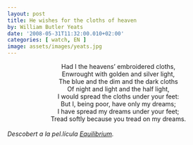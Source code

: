 ```yaml
---
layout: post
title: He wishes for the cloths of heaven
by: William Butler Yeats
date: '2008-05-31T11:32:00.010+02:00'
categories: [ watch, EN ]
image: assets/images/yeats.jpg
---
```


<center>
Had I the heavens’ embroidered cloths,<br>
Enwrought with golden and silver light,<br>
The blue and the dim and the dark cloths<br>
Of night and light and the half light,<br>
I would spread the cloths under your feet:<br>
But I, being poor, have only my dreams;<br>
I have spread my dreams under your feet;<br>
Tread softly because you tread on my dreams.
</center>
<br>
<i>Descobert a la pel.lícula <a href="https://www.filmaffinity.com/es/film137701.html">Equilibrium</a>.</i>